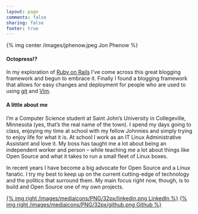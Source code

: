 ```yaml
---
layout: page
comments: false
sharing: false
footer: true
---
```



{% img center /images/jphenow.jpeg Jon Phenow %}
#### Octopress!?

In my exploration of [Ruby on Rails](http://rubyonrails.org/) I've come across this great blogging framework and begun to embrace it. Finally I found a blogging framework that allows for easy changes and deployment for people who are used to using [git](http://git-scm.com/) and [VIm](http://www.vim.org).

#### A little about me

I’m a Computer Science student at Saint John’s University in Collegeville, Minnesota (yes, that’s the real name of the town). I spend my days going to class, enjoying my time at school with my fellow Johnnies and simply trying to enjoy life for what it is. At school I work as an IT Linux Administrative Assistant and love it. My boss has taught me a lot about being an independent worker and person – while teaching me a lot about things like Open Source and what it takes to run a small fleet of Linux boxes.

In recent years I have become a big advocate for Open Source and a Linux fanatic. I try my best to keep up on the current cutting-edge of technology and the politics that surround them. My main focus right now, though, is to build and Open Source one of my own projects.


[{% img right /images/mediaicons/PNG/32px/linkedin.png LinkedIn %}](http://www.linkedin.com/pub/jon-phenow/20/5b/3bb)
[{% img right /images/mediaicons/PNG/32px/github.png Github %}](http://github.com/jphenow)
